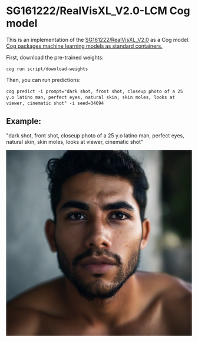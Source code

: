 # SG161222/RealVisXL_V2.0-LCM Cog model

This is an implementation of the [SG161222/RealVisXL_V2.0](https://huggingface.co/SG161222/RealVisXL_V2.0) as a Cog model. [Cog packages machine learning models as standard containers.](https://github.com/replicate/cog)

First, download the pre-trained weights:

    cog run script/download-weights

Then, you can run predictions:

    cog predict -i prompt="dark shot, front shot, closeup photo of a 25 y.o latino man, perfect eyes, natural skin, skin moles, looks at viewer, cinematic shot" -i seed=34694

## Example:

"dark shot, front shot, closeup photo of a 25 y.o latino man, perfect eyes, natural skin, skin moles, looks at viewer, cinematic shot"

![alt text](output.0.png)
